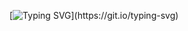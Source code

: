 [![Typing SVG](https://readme-typing-svg.herokuapp.com?font=Fira+Code&pause=1000&color=F7D2A3&random=false&width=700&lines=Currently+Working+%F0%9F%91%A8%F0%9F%8F%BB%E2%80%8D%F0%9F%92%BB+on+it.)](https://git.io/typing-svg)
